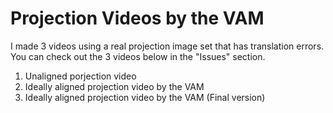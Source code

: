 # Projection Videos by the VAM
I made 3 videos using a real projection image set that has translation errors.
You can check out the 3 videos below in the "Issues" section.

1. Unaligned porjection video
2. Ideally aligned projection video by the VAM
3. Ideally aligned projection video by the VAM (Final version)
